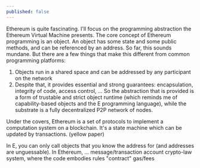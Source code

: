 ```yaml
---
published: false
---
```




Ethereum is quite fascinating. 
I'll focus on the programming abstraction the Ethereum Virtual Machine presents.
The core concept of Ethereum programming is an object. An object has some state and some public methods, and can be referenced by an address. 
So far, this sounds mundane.
But there are a few things that make this different from common programming platforms:
1. Objects run in a shared space and can be addressed by any participant on the network
2. Despite that, it provides essential and strong guarantees: encapsulation, integrity of code, access control, ...
So the abstraction that is provided is a form of trustable and strict object runtime (which reminds me of capability-based objects and the E programming language), while the substrate is a fully decentralized P2P network of nodes.

Under the covers, Ethereum is a set of protocols to implement a computation system on a blockchain. It's a state machine which can be updated by transactions. (yellow paper)


In E, you can only call objects that you know the address for (and addresses are unguessable). In Ethereum, ...
message/transaction
account
crypto-law system, where the code embodies rules
"contract"
gas/fees